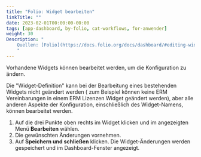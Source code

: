 ```yaml
---
title: "Folio: Widget bearbeiten"
linkTitle: ""
date: 2023-02-01T00:00:00-00:00
tags: [app-dashboard, by-folio, cat-workflows, for-anwender]
weight: 30
Description: "
    Quellen: [Folio](https://docs.folio.org/docs/dashboard/#editing-widgets) & [GBV](https://info.gbv.de/display/FOLIOGBVEXTERN/Folio:+Widget+bearbeiten)
    "
---
```


Vorhandene Widgets können bearbeitet werden, um die Konfiguration zu ändern.

Die "Widget-Definition" kann bei der Bearbeitung eines bestehenden Widgets nicht geändert werden ( zum Beispiel können keine ERM Vereinbarungen in einem ERM Lizenzen Widget geändert werden), aber alle anderen Aspekte der Konfiguration, einschließlich des Widget-Namens, können bearbeitet werden.

1.  Auf die drei Punkte oben rechts im Widget klicken und im angezeigten Menü **Bearbeiten** wählen.
2.  Die gewünschten Änderungen vornehmen.
3.  Auf **Speichern und schließen** klicken. Die Widget-Änderungen werden gespeichert und im Dashboard-Fenster angezeigt.

